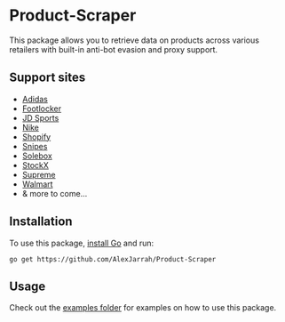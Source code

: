 # Product-Scraper

This package allows you to retrieve data on products across various retailers with built-in anti-bot evasion and proxy support.

## Support sites

- [Adidas](https://www.adidas.com/)
- [Footlocker](https://www.footlocker.com/)
- [JD Sports](https://www.jdsports.com/)
- [Nike](https://www.nike.com/)
- [Shopify](https://www.shopify.com/)
- [Snipes](https://www.snipesusa.com/)
- [Solebox](https://solebox.com/)
- [StockX](https://stockx.com/)
- [Supreme](https://us.supreme.com/)
- [Walmart](https://www.walmart.com/)
- & more to come...

## Installation

To use this package, [install Go](https://go.dev/) and run:

```
go get https://github.com/AlexJarrah/Product-Scraper
```

## Usage

Check out the [examples folder](https://github.com/AlexJarrah/Product-Scraper/tree/main/examples) for examples on how to use this package.
